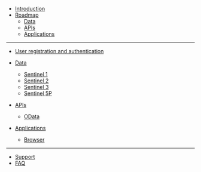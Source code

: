 * [Introduction](README.md)
* [Roadmap](section1/Roadmap.md)
  * [Data](section1/RoadmapTable/DataTable.html)
  * [APIs](section1/RoadmapTable/APITable.html)
  * [Applications](section1/RoadmapTable/AppTable.html)
___
* [User registration and authentication](section1/Registration.md)

* [Data](section1/Data.md)
  *  [Sentinel 1](/section1/DataDescription/Sentinel1.md)
  *  [Sentinel 2](/section1/DataDescription/Sentinel2.md)
  *  [Sentinel 3](/section1/DataDescription/Sentinel3.md)
  *  [Sentinel 5P](/section1/DataDescription/Sentinel5P.md)

* [APIs](section1/APIs.md)
  *  [OData](/section1/APIMarkdown/OData.md)
  <!-- *  [OpenSearch (Resto)](/section1/APIs.md) -->
  <!-- *  [STAC API](/section1/APIs.md) -->
  <!-- *  [Sentinel Hub Catalog API](/section1/APIs.md) -->
* [Applications](section1/Applications.md) 
  * [Browser](section1/Browser.md)
___
* [Support](section2/Support.md)
* [FAQ](section2/FAQ.md)
  

